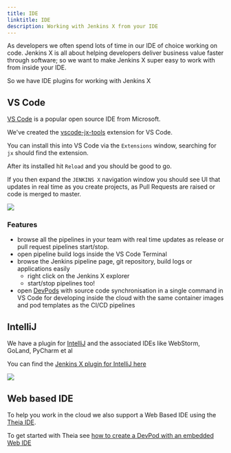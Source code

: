 ```yaml
---
title: IDE
linktitle: IDE
description: Working with Jenkins X from your IDE
---
```



As developers we often spend lots of time in our IDE of choice working on code. Jenkins X is all about helping developers deliver business value faster through software; so we want to make Jenkins X super easy to work with from inside your IDE.

So we have IDE plugins for working with Jenkins X

## VS Code

[VS Code](https://code.visualstudio.com/) is a popular open source IDE from Microsoft.

We've created the [vscode-jx-tools](https://github.com/jenkins-x/vscode-jx-tools) extension for VS Code.

You can install this into VS Code via the `Extensions` window, searching for `jx` should find the extension.

After its installed hit `Reload` and you should be good to go.

If you then expand the `JENKINS X` navigation window you should see UI that updates in real time as you create projects, as Pull Requests are raised or code is merged to master.

<img src="/images/vscode.png">

### Features

* browse all the pipelines in your team with real time updates as release or pull request pipelines start/stop.
* open pipeline build logs inside the VS Code Terminal
* browse the Jenkins pipeline page, git repository, build logs or applications easily
  * right click on the Jenkins X explorer
  * start/stop pipelines too! 
* open [DevPods](/developing/devpods/) with source code synchronisation in a single command in VS Code for developing inside the cloud with the same container images and pod templates as the CI/CD pipelines  

## IntelliJ

We have a plugin for [IntelliJ](https://www.jetbrains.com/idea/) and the associated IDEs like WebStorm, GoLand, PyCharm et al

You can find the [Jenkins X plugin for IntelliJ here](https://plugins.jetbrains.com/plugin/11099-jenkins-x)

<img src="/images/intellij.png">


## Web based IDE

To help you work in the cloud we also support a Web Based IDE using  the [Theia IDE](https://www.theia-ide.org/).

To get started with Theia see [how to create a DevPod with an embedded Web IDE](/devpods/#using-theia-ide) 


